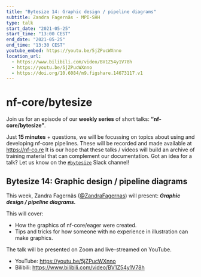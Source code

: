 ```yaml
---
title: "Bytesize 14: Graphic design / pipeline diagrams"
subtitle: Zandra Fagernäs - MPI-SHH
type: talk
start_date: "2021-05-25"
start_time: "13:00 CEST"
end_date: "2021-05-25"
end_time: "13:30 CEST"
youtube_embed: https://youtu.be/5jZPucWXnno
location_url:
  - https://www.bilibili.com/video/BV1Z54y1V78h
  - https://youtu.be/5jZPucWXnno
  - https://doi.org/10.6084/m9.figshare.14673117.v1
---
```


# nf-core/bytesize

Join us for an episode of our **weekly series** of short talks: **“nf-core/bytesize”**.

Just **15 minutes** + questions, we will be focussing on topics about using and developing nf-core pipelines.
These will be recorded and made available at <https://nf-co.re>
It is our hope that these talks / videos will build an archive of training material that can complement our documentation.
Got an idea for a talk? Let us know on the [`#bytesize`](https://nfcore.slack.com/channels/bytesize) Slack channel!

## Bytesize 14: Graphic design / pipeline diagrams

This week, Zandra Fagernäs ([@ZandraFagernas](http://github.com/ZandraFagernas/)) will present: _**Graphic design / pipeline diagrams.**_

This will cover:

* How the graphics of nf-core/eager were created.
* Tips and tricks for how someone with no experience in illustration can make graphics.

The talk will be presented on Zoom and live-streamed on YouTube.
* YouTube: <https://youtu.be/5jZPucWXnno>
* Bilibili: <https://www.bilibili.com/video/BV1Z54y1V78h>
